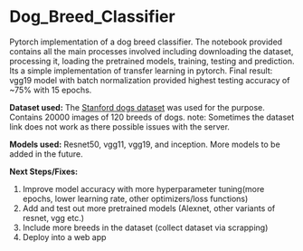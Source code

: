 # Dog_Breed_Classifier
Pytorch implementation of a dog breed classifier. The notebook provided contains all the main processes involved including downloading the dataset, processing it, loading the pretrained models, 
training, testing and prediction. Its a simple implementation of transfer learning in pytorch. Final result: vgg19 model with batch normalization provided highest testing accuracy of ~75% with 15 epochs.

<b>Dataset used:</b> The <a href = "http://vision.stanford.edu/aditya86/StanfordDogs/">Stanford dogs dataset</a> was used for the purpose. Contains 20000 images of 120 breeds of dogs.
note: Sometimes the dataset link does not work as there possible issues with the server.

<b>Models used:</b> Resnet50, vgg11, vgg19, and inception. More models to be added in the future. 

<b>Next Steps/Fixes: </b> 
1) Improve model accuracy with more hyperparameter tuning(more epochs, lower learning rate, other optimizers/loss functions)
2) Add and test out more pretrained models (Alexnet, other variants of resnet, vgg etc.)
3) Include more breeds in the dataset (collect dataset via scrapping)
4) Deploy into a web app


